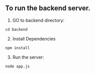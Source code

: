 ## To run the backend server.

1. GO to backend directory:

`cd backend`

2. Install Dependencies

`npm install`

3. Run the server:

`node app.js`